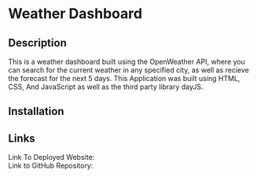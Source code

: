 # Weather Dashboard

## Description
This is a weather dashboard built using the OpenWeather API, where you can search for the current weather in any specified city, as well as recieve the forecast for the next 5 days. This Application was built using HTML, CSS, And JavaScript as well as the third party library dayJS.

## Installation


## Links
Link To Deployed Website:  
Link to GitHub Repository: